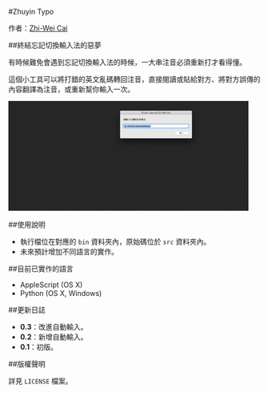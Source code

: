 #Zhuyin Typo

作者：[Zhi-Wei Cai](http://vox.vg/)

##終結忘記切換輸入法的惡夢

有時候難免會遇到忘記切換輸入法的時候，一大串注音必須重新打才看得懂。

這個小工具可以將打錯的英文亂碼轉回注音，直接閱讀或貼給對方、將對方誤傳的內容翻譯為注音，或重新幫你輸入一次。

![使用範例](demo.gif)

##使用說明

- 執行檔位在對應的 `bin` 資料夾內，原始碼位於 `src` 資料夾內。
- 未來預計增加不同語言的實作。

##目前已實作的語言

- AppleScript (OS X)
- Python (OS X, Windows)

##更新日誌

- **0.3**：改進自動輸入。
- **0.2**：新增自動輸入。
- **0.1**：初版。 

##版權聲明

詳見 `LICENSE` 檔案。